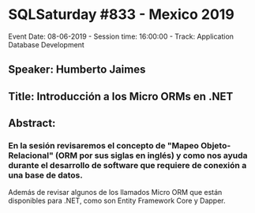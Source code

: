 # SQLSaturday #833 - Mexico 2019
Event Date: 08-06-2019 - Session time: 16:00:00 - Track: Application  Database Development
## Speaker: Humberto Jaimes
## Title: Introducción a los Micro ORMs en .NET
## Abstract:
### En la sesión revisaremos el concepto de "Mapeo Objeto-Relacional" (ORM por sus siglas en inglés) y como nos ayuda durante el desarrollo de software que requiere de conexión a una base de datos.
 
Además de revisar algunos de los llamados Micro ORM que están disponibles para .NET, como son Entity Framework Core y Dapper.
